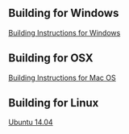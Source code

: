 ## Building for Windows

[Building Instructions for Windows](https://github.com/ethereum/go-build#windows)

## Building for OSX

[Building Instructions for Mac OS](https://github.com/ethereum/go-ethereum/wiki/Building-Instructions-for-Mac)

## Building for Linux

[Ubuntu 14.04](https://github.com/ethereum/go-ethereum/wiki/Instructions-for-getting-the-Go-implementation-of-Ethereum-and-the-Mist-browser-installed-on-Ubuntu-14.04-(trusty))
